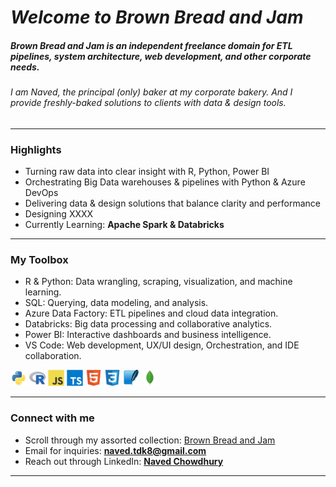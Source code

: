 <h1><em>Welcome to Brown Bread and Jam</em></h1>
<h5>Brown Bread and Jam is an independent freelance domain for ETL pipelines, system architecture, web development, and other corporate needs.</h5>
<h6>I am Naved, the principal (only) baker at my corporate bakery. And I provide freshly-baked solutions to clients with data & design tools.</h6>

---


### Highlights
- Turning raw data into clear insight with R, Python, Power BI
- Orchestrating Big Data warehouses & pipelines with Python & Azure DevOps
- Delivering data & design solutions that balance clarity and performance
- Designing XXXX
- Currently Learning: **Apache Spark & Databricks**

---

### My Toolbox
- R & Python: Data wrangling, scraping, visualization, and machine learning.
- SQL: Querying, data modeling, and analysis.
- Azure Data Factory: ETL pipelines and cloud data integration.
- Databricks: Big data processing and collaborative analytics.
- Power BI: Interactive dashboards and business intelligence.
- VS Code: Web development, UX/UI design, Orchestration, and IDE collaboration.

<p>
  <img src="https://raw.githubusercontent.com/devicons/devicon/master/icons/python/python-original.svg" width="26" alt="Python"/>
  <img src="https://raw.githubusercontent.com/devicons/devicon/master/icons/r/r-original.svg" width="26" alt="R"/>
  <img src="https://raw.githubusercontent.com/devicons/devicon/master/icons/javascript/javascript-original.svg" width="26" alt="JavaScript"/>
  <img src="https://raw.githubusercontent.com/devicons/devicon/master/icons/typescript/typescript-original.svg" width="26" alt="TypeScript"/>
  <img src="https://raw.githubusercontent.com/devicons/devicon/master/icons/html5/html5-original.svg" width="26" alt="HTML"/>
  <img src="https://raw.githubusercontent.com/devicons/devicon/master/icons/css3/css3-original.svg" width="26" alt="CSS"/>
  <img src="https://raw.githubusercontent.com/devicons/devicon/master/icons/sqlite/sqlite-original.svg" width="26" alt="SQL"/>
  <img src="https://raw.githubusercontent.com/devicons/devicon/master/icons/mongodb/mongodb-original.svg" width="26" alt="MongoDB"/>
</p>

---

### Connect with me
- Scroll through my assorted collection: [Brown Bread and Jam](https://brown-bread-and-jam.webflow.io/)
- Email for inquiries: **naved.tdk8@gmail.com**
- Reach out through LinkedIn: **[Naved Chowdhury](https://linkedin.com/in/naved8chowdhury)**

---
